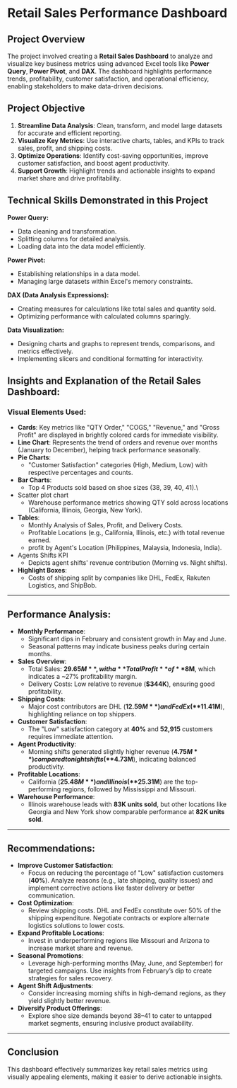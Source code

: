 # Retail Sales Performance Dashboard

## Project Overview

The project involved creating a **Retail Sales Dashboard** to analyze and visualize key business metrics using advanced Excel tools like **Power Query**, **Power Pivot**, and **DAX**. The dashboard highlights performance trends, profitability, customer satisfaction, and operational efficiency, enabling stakeholders to make data-driven decisions.

## **Project Objective**

1. **Streamline Data Analysis**: Clean, transform, and model large datasets for accurate and efficient reporting.
2. **Visualize Key Metrics**: Use interactive charts, tables, and KPIs to track sales, profit, and shipping costs.
3. **Optimize Operations**: Identify cost-saving opportunities, improve customer satisfaction, and boost agent productivity.
4. **Support Growth**: Highlight trends and actionable insights to expand market share and drive profitability.

## **Technical Skills Demonstrated in this Project**

**Power Query:**

- Data cleaning and transformation.
- Splitting columns for detailed analysis.
- Loading data into the data model efficiently.

**Power Pivot:**

- Establishing relationships in a data model.
- Managing large datasets within Excel's memory constraints.

**DAX (Data Analysis Expressions):**

- Creating measures for calculations like total sales and quantity sold.
- Optimizing performance with calculated columns sparingly.

**Data Visualization:**

- Designing charts and graphs to represent trends, comparisons, and metrics effectively.
- Implementing slicers and conditional formatting for interactivity.

## Insights and Explanation of the Retail Sales Dashboard:

### **Visual Elements Used**:

- **Cards**: Key metrics like "QTY Order," "COGS," "Revenue," and "Gross Profit" are displayed in brightly colored cards for immediate visibility.
- **Line Chart**: Represents the trend of orders and revenue over months (January to December), helping track performance seasonally.
- **Pie Charts**:
    - "Customer Satisfaction" categories (High, Medium, Low) with respective percentages and counts.
- **Bar Charts**:
    - Top 4 Products sold based on shoe sizes (38, 39, 40, 41).\
- Scatter plot chart
    - Warehouse performance metrics showing QTY sold across locations (California, Illinois, Georgia, New York).
- **Tables**:
    - Monthly Analysis of Sales, Profit, and Delivery Costs.
    - Profitable Locations (e.g., California, Illinois, etc.) with total revenue earned.
    - profit by Agent's Location (Philippines, Malaysia, Indonesia, India).
- Agents Shifts KPI
    - Depicts agent shifts' revenue contribution (Morning vs. Night shifts).
- **Highlight Boxes**:
    - Costs of shipping split by companies like DHL, FedEx, Rakuten Logistics, and ShipBob.

---

## **Performance Analysis**:

- **Monthly Performance**:
    - Significant dips in February and consistent growth in May and June.
    - Seasonal patterns may indicate business peaks during certain months.
- **Sales Overview**:
    - Total Sales: **$29.65M**, with a **Total Profit** of **$8M**, which indicates a ~27% profitability margin.
    - Delivery Costs: Low relative to revenue (**$344K**), ensuring good profitability.
- **Shipping Costs**:
    - Major cost contributors are DHL (**$12.59M**) and FedEx (**$11.41M**), highlighting reliance on top shippers.
- **Customer Satisfaction**:
    - The "Low" satisfaction category at **40%** and **52,915** customers requires immediate attention.
- **Agent Productivity**:
    - Morning shifts generated slightly higher revenue (**$4.75M**) compared to night shifts (**$4.73M**), indicating balanced productivity.
- **Profitable Locations**:
    - California (**$25.48M**) and Illinois (**$25.31M**) are the top-performing regions, followed by Mississippi and Missouri.
- **Warehouse Performance**:
    - Illinois warehouse leads with **83K units sold**, but other locations like Georgia and New York show comparable performance at **82K units sold**.

---

## **Recommendations**:

- **Improve Customer Satisfaction**:
    - Focus on reducing the percentage of "Low" satisfaction customers (**40%**). Analyze reasons (e.g., late shipping, quality issues) and implement corrective actions like faster delivery or better communication.
- **Cost Optimization**:
    - Review shipping costs. DHL and FedEx constitute over 50% of the shipping expenditure. Negotiate contracts or explore alternate logistics solutions to lower costs.
- **Expand Profitable Locations**:
    - Invest in underperforming regions like Missouri and Arizona to increase market share and revenue.
- **Seasonal Promotions**:
    - Leverage high-performing months (May, June, and September) for targeted campaigns. Use insights from February’s dip to create strategies for sales recovery.
- **Agent Shift Adjustments**:
    - Consider increasing morning shifts in high-demand regions, as they yield slightly better revenue.
- **Diversify Product Offerings**:
    - Explore shoe size demands beyond 38–41 to cater to untapped market segments, ensuring inclusive product availability.

---

## Conclusion

This dashboard effectively summarizes key retail sales metrics using visually appealing elements, making it easier to derive actionable insights.
